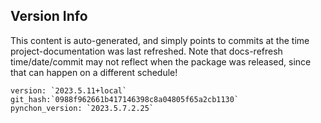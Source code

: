 ## Version Info

This content is auto-generated, and simply points to commits at the time project-documentation was last refreshed.  Note that docs-refresh time/date/commit may not reflect when the package was released, since that can happen on a different schedule!

```
version: `2023.5.11+local`
git_hash:`0988f962661b417146398c8a04805f65a2cb1130`
pynchon_version: `2023.5.7.2.25`
```
